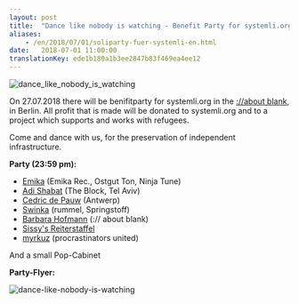 ```yaml
---
layout: post
title:  "Dance like nobody is watching - Benefit Party for systemli.org"
aliases:
    - /en/2018/07/01/soliparty-fuer-systemli-en.html
date:   2018-07-01 11:00:00
translationKey: ede1b180a1b3ee2847b83f469ea4ee12
---
```

![dance_like_nobody_is_watching](/assets/img/dance_like_nobody_is_watching_banner.png)

On 27.07.2018 there will be benifitparty for systemli.org in the [://about blank](http://aboutparty.net/), in Berlin. 
All profit that is made will be donated to systemli.org and to a project which supports and works with refugees.  

Come and dance with us, for the preservation of independent infrastructure.

**Party (23:59 pm):**

- [Emika](https://soundcloud.com/emika_official) (Emika Rec., Ostgut Ton, Ninja Tune)
- [Adi Shabat](https://soundcloud.com/adi-shabat) (The Block, Tel Aviv)
- [Cedric de Pauw](https://soundcloud.com/cedricdepauw) (Antwerp)
- [Swinka](https://soundcloud.com/swinka-rummel) (rummel, Springstoff)
- [Barbara Hofmann](https://soundcloud.com/barbarahofmann) (:// about blank)
- [Sissy's Reiterstaffel](https://soundcloud.com/sissys-reiterstaffel)
- [myrkuz](https://soundcloud.com/myrkuz) (procrastinators united)

And a small Pop-Cabinet

**Party-Flyer:**

![dance-like-nobody-is-watching](/assets/img/dance_like_nobody_is_watching_flyer.jpeg)

